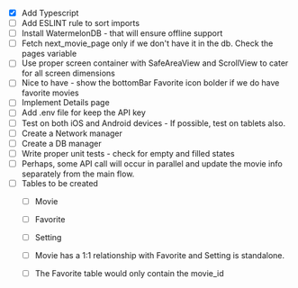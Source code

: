 - [x] Add Typescript
- [ ] Add ESLINT rule to sort imports  
- [ ] Install WatermelonDB - that will ensure offline support  
- [ ] Fetch next_movie_page only if we don't have it in the db.  Check the pages variable  
- [ ] Use proper screen container with SafeAreaView and ScrollView to cater for all screen dimensions  
- [ ] Nice to have - show the bottomBar Favorite icon bolder if we do have favorite movies  
- [ ] Implement Details page  
- [ ] Add .env file for keep the API key  
- [ ] Test on both iOS and Android devices - If possible, test on tablets also.   
- [ ] Create a Network manager  
- [ ] Create a DB manager  
- [ ] Write proper unit tests - check for empty and filled states  
- [ ] Perhaps, some API call will occur in parallel and update the movie info separately from the main flow.  
- [ ] Tables to be created  
  - [ ] Movie
  - [ ] Favorite
  - [ ] Setting
  - [ ] Movie has a 1:1 relationship with Favorite and Setting is standalone.
  - [ ] The Favorite table would only contain the movie_id 
    
